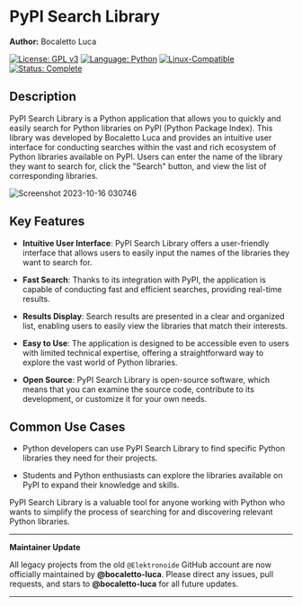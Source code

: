 # PyPI Search Library

**Author:** Bocaletto Luca

[![License: GPL v3](https://img.shields.io/badge/License-GPLv3-blue?style=for-the-badge&logo=gnu)](LICENSE) [![Language: Python](https://img.shields.io/badge/Language-Python-blue?style=for-the-badge&logo=python)](https://www.python.org/) [![Linux-Compatible](https://img.shields.io/badge/Linux-Compatible-blue?style=for-the-badge&logo=linux)](https://www.kernel.org/) [![Status: Complete](https://img.shields.io/badge/Status-Complete-brightgreen?style=for-the-badge)](https://github.com/bocaletto-luca/Directory-Monitor)

## Description

PyPI Search Library is a Python application that allows you to quickly and easily search for Python libraries on PyPI (Python Package Index). This library was developed by Bocaletto Luca and provides an intuitive user interface for conducting searches within the vast and rich ecosystem of Python libraries available on PyPI. Users can enter the name of the library they want to search for, click the "Search" button, and view the list of corresponding libraries.

![Screenshot 2023-10-16 030746](https://github.com/elektronoide/PyPI-Search-Library/assets/134635227/cd41cb53-a235-4099-b5d8-5a5fac7639d9)

## Key Features

- **Intuitive User Interface**: PyPI Search Library offers a user-friendly interface that allows users to easily input the names of the libraries they want to search for.

- **Fast Search**: Thanks to its integration with PyPI, the application is capable of conducting fast and efficient searches, providing real-time results.

- **Results Display**: Search results are presented in a clear and organized list, enabling users to easily view the libraries that match their interests.

- **Easy to Use**: The application is designed to be accessible even to users with limited technical expertise, offering a straightforward way to explore the vast world of Python libraries.

- **Open Source**: PyPI Search Library is open-source software, which means that you can examine the source code, contribute to its development, or customize it for your own needs.

## Common Use Cases

- Python developers can use PyPI Search Library to find specific Python libraries they need for their projects.

- Students and Python enthusiasts can explore the libraries available on PyPI to expand their knowledge and skills.

PyPI Search Library is a valuable tool for anyone working with Python who wants to simplify the process of searching for and discovering relevant Python libraries.

---

**Maintainer Update**

All legacy projects from the old `@Elektronoide` GitHub account are now officially maintained by **@bocaletto-luca**. Please direct any issues, pull requests, and stars to **@bocaletto-luca** for all future updates.

---
